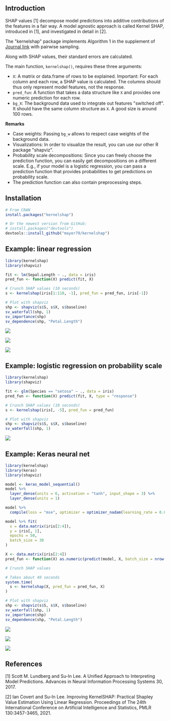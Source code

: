 ## Introduction

SHAP values [1] decompose model predictions into additive contributions of the features in a fair way. A model agnostic approach is called Kernel SHAP, introduced in [1], and investigated in detail in [2]. 

The "kernelshap" package implements Algorithm 1 in the supplement of [Journal link](https://proceedings.mlr.press/v130/covert21a.html) with pairwise sampling.

Along with SHAP values, their standard errors are calculated.

The main function, `kernelshap()`, requires these three arguments:

- `X`: A matrix or data.frame of rows to be explained. Important: For each column and each row, a SHAP value is calculated. The columns should thus only represent model features, not the response.
- `pred_fun`: A function that takes a data structure like `X` and provides one numeric prediction for each row.
- `bg_X`: The background data used to integrate out features "switched off". It should have the same column structure as `X`. A good size is around 100 rows.

**Remarks**

- Case weights: Passing `bg_w` allows to respect case weights of the background data.
- Visualizations: In order to visualize the result, you can use our other R package "shapviz".
- Probability scale decompositions: Since you can freely choose the prediction function, you can easily get decompositions on a different scale. E.g., if your model is a logistic regression, you can pass a prediction function that provides probabilities to get predictions on probability scale.
- The prediction function can also contain preprocessing steps.

## Installation

``` r
# From CRAN
install.packages("kernelshap")

# Or the newest version from GitHub:
# install.packages("devtools")
devtools::install_github("mayer79/kernelshap")
```

## Example: linear regression

```r
library(kernelshap)
library(shapviz)

fit <- lm(Sepal.Length ~ ., data = iris)
pred_fun <- function(X) predict(fit, X)

# Crunch SHAP values (10 seconds)
s <- kernelshap(iris[1:110, -1], pred_fun = pred_fun, iris[-1])

# Plot with shapviz
shp <- shapviz(s$S, s$X, s$baseline)
sv_waterfall(shp, 1)
sv_importance(shp)
sv_dependence(shp, "Petal.Length")
```

![](man/figures/README-lm-waterfall.svg)

![](man/figures/README-lm-imp.svg)

![](man/figures/README-lm-dep.svg)

## Example: logistic regression on probability scale

```r
library(kernelshap)
library(shapviz)

fit <- glm(Species == "setosa" ~ ., data = iris)
pred_fun <- function(X) predict(fit, X, type = "response")

# Crunch SHAP values (10 seconds)
s <- kernelshap(iris[, -5], pred_fun = pred_fun)

# Plot with shapviz
shp <- shapviz(s$S, s$X, s$baseline)
sv_waterfall(shp, 1)
```

![](man/figures/README-glm-waterfall.svg)

## Example: Keras neural net

```r
library(kernelshap)
library(keras)
library(shapviz)

model <- keras_model_sequential()
model %>% 
  layer_dense(units = 6, activation = "tanh", input_shape = 3) %>% 
  layer_dense(units = 1)

model %>% 
  compile(loss = "mse", optimizer = optimizer_nadam(learning_rate = 0.005))

model %>% fit(
  x = data.matrix(iris[2:4]), 
  y = iris[, 1],
  epochs = 50,
  batch_size = 30
)

X <- data.matrix(iris[2:4])
pred_fun <- function(X) as.numeric(predict(model, X, batch_size = nrow(X)))

# Crunch SHAP values

# Takes about 40 seconds
system.time(
  s <- kernelshap(X, pred_fun = pred_fun, X)
)

# Plot with shapviz
shp <- shapviz(s$S, s$X, s$baseline)
sv_waterfall(shp, 1)
sv_importance(shp)
sv_dependence(shp, "Petal.Length")
```

![](man/figures/README-nn-waterfall.svg)

![](man/figures/README-nn-imp.svg)

![](man/figures/README-nn-dep.svg)

## References

[1] Scott M. Lundberg and Su-In Lee. A Unified Approach to Interpreting Model Predictions. Advances in Neural Information Processing Systems 30, 2017.

[2] Ian Covert and Su-In Lee. Improving KernelSHAP: Practical Shapley Value Estimation Using Linear Regression. Proceedings of The 24th International Conference on Artificial Intelligence and Statistics, PMLR 130:3457-3465, 2021.
